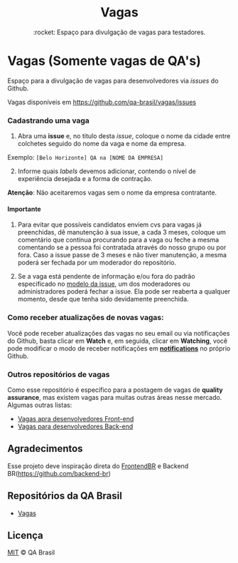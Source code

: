 <h1 align="center">Vagas</h1>
<p align="center">:rocket: Espaço para divulgação de vagas para testadores.</p>

# Vagas (Somente vagas de QA's)

Espaço para a divulgação de vagas para desenvolvedores via _issues_ do Github.

Vagas disponíveis em https://github.com/qa-brasil/vagas/issues

### Cadastrando uma vaga

1. Abra uma **issue** e, no titulo desta _issue_, coloque o nome da cidade entre colchetes seguido do nome da vaga e nome da empresa.

Exemplo: `[Belo Horizonte] QA na [NOME DA EMPRESA]`

2. Informe quais _labels_ devemos adicionar, contendo o nível de experiência desejada e a forma de contração.

**Atenção**: Não aceitaremos vagas sem o nome da empresa contratante.

#### Importante

1. Para evitar que possíveis candidatos enviem cvs para vagas já preenchidas, dê manutenção à sua issue, a cada 3 meses, coloque um comentário que continua procurando para a vaga ou feche a mesma comentando se a pessoa foi contratada através do nosso grupo ou por fora. Caso a issue passe de 3 meses e não tiver manutenção, a mesma poderá ser fechada por um moderador do repositório.

2. Se a vaga está pendente de informação e/ou fora do padrão especificado no [modelo da issue](https://github.com/qa-brasil/vagas/blob/master/.github/ISSUE_TEMPLATE/adicionar-nova-vaga.md), um dos moderadores ou administradores poderá fechar a issue. Ela pode ser reaberta a qualquer momento, desde que tenha sido devidamente preenchida.

### Como receber atualizações de novas vagas:

Você pode receber atualizações das vagas no seu email ou via notificações do Github, basta clicar em **Watch** e, em seguida, clicar em **Watching**, você pode modificar o modo de receber notificações em **[notifications](https://github.com/settings/notifications)** no próprio Github.

### Outros repositórios de vagas

Como esse repositório é específico para a postagem de vagas de **quality assurance**,
mas existem vagas para muitas outras áreas nesse mercado. Algumas outras listas:

- [Vagas apra desenvolvedores Front-end](https://github.com/frontendbr/vagas/)
- [Vagas para desenvolvedores Back-end](https://github.com/backend-br/vagas)

## Agradecimentos 

Esse projeto deve inspiração direta do [FrontendBR](https://github.com/frontendbr) e Backend BR(https://github.com/backend-br)

## Repositórios da QA Brasil

- [Vagas](https://github.com/frontendbr/vagas)

## Licença

[MIT](/LICENSE) &copy; QA Brasil
